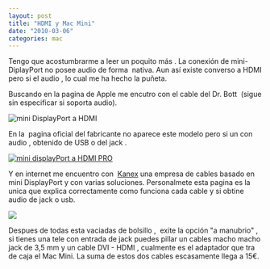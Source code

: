 ```yaml
---
layout: post
title: "HDMI y Mac Mini"
date: "2010-03-06"
categories: mac
---
```


Tengo que acostumbrarme a leer un poquito más . La conexión de mini-DiplayPort no posee audio de forma  nativa. Aun así existe converso a HDMI pero si el audio , lo cual me ha hecho la puñeta.

Buscando en la pagina de Apple me encutro con el cable del Dr. Bott  (sigue sin especificar si soporta audio).

![](https://a248.e.akamai.net/7/248/8352/1361/as-images.apple.com/is/image/AppleInc/TX175?wid=185&hei=185&fmt=jpeg&qlt=95&op_sharpen=0&resMode=bicub&op_usm=0.5,0.5,0,0&iccEmbed=0&layer=comp "mini DisplayPort a HDMI")

En la  pagina oficial del fabricante no aparece este modelo pero si un con audio , obtenido de USB o del jack .

[![](images/mDP-HDMI-optAudio-280.jpg "mini displayPort a HDMI PRO")](https://www.drbottkg.com/img/DrBott_opticalAudio+mDP-HDMI_Adapter.jpg)

Y en internet me encuentro con  [Kanex](https://www.kanexlive.com/) una empresa de cables basado en mini DisplayPort y con varias soluciones. Personalmete esta pagina es la unica que explica correctamente como funciona cada cable y si obtine audio de jack o usb.

![](images/MDPHDMIUSB.jpg)

Despues de todas esta vaciadas de bolsillo ,  exite la opción "a manubrio" , si tienes una tele con entrada de jack puedes pillar un cables macho macho jack de 3,5 mm y un cable DVI - HDMI , cualmente es el adaptador que tra de caja el Mac Mini. La suma de estos dos cables escasamente llega a 15€.
